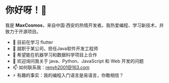 # 你好呀！👋

我是 **MaxCosmos**，来自中国·西安的热情开发者。我热爱编程、学习新技术，并致力于开源项目。

- 🌱 目前在学习 flutter
- 💼 就职于某公司，担任Java软件开发工程师
- 🤝 希望能在机器学习和数据科学项目上合作
- 💬 欢迎询问我关于 java、Python、JavaScript 和 Web 开发的问题
- 📫 如何联系我：renyh2001@163.com
- ⚡ 有趣的事实：我的编程入门语言是易语言，你敢相信？
